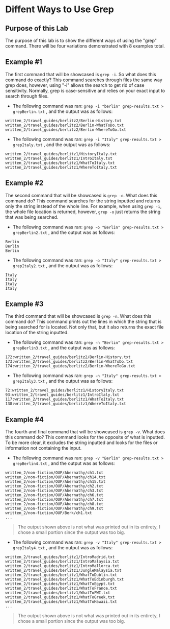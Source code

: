 # Diffent Ways to Use Grep
## Purpose of this Lab
The purpose of this lab is to show the different ways of using the "grep" command. There will be four variations demonstrated with 8 examples total.
## Example #1
The first command that will be showcased is `grep -i`.
So what does this command do exactly? This command searches through files the same way grep does, however, using "-i" allows the search to get rid of case sensitivity. Normally, grep is case-sensitive and relies on your exact input to search through files.
- The following command was ran: `grep -i "berlin" grep-results.txt > grepBerlin.txt` , and the output was as follows:
```
written_2/travel_guides/berlitz2/Berlin-History.txt
written_2/travel_guides/berlitz2/Berlin-WhatToDo.txt
written_2/travel_guides/berlitz2/Berlin-WhereToGo.txt
```
- The following command was ran: `grep -i "Italy" grep-results.txt > grepItaly.txt` , and the output was as follows:
```
written_2/travel_guides/berlitz1/HistoryItaly.txt
written_2/travel_guides/berlitz1/IntroItaly.txt
written_2/travel_guides/berlitz1/WhatToItaly.txt
written_2/travel_guides/berlitz1/WhereToItaly.txt
```
## Example #2
The second command that will be showcased is `grep -o`.
What does this command do? This command searches for the string inputted and returns only the string instead of the whole line. For example, when using `grep -i`, the whole file location is returned, however, `grep -o` just returns the string that was being searched.
- The following command was ran: `grep -o "Berlin" grep-results.txt > grepBerlin2.txt` , and the output was as follows: 
```
Berlin
Berlin
Berlin
```
- The following command was ran: `grep -o "Italy" grep-results.txt > grepItaly2.txt` , and the output was as follows:
```
Italy
Italy
Italy
Italy
```
## Example #3
The third command that will be showcased is `grep -n`.
What does this command do? This command prints out the lines in which the string that is being searched for is located. Not only that, but it also returns the exact file location of the string inputted.
- The following command was ran: `grep -n "Berlin" grep-results.txt > grepBerlin3.txt` , and the output was as follows:
```
172:written_2/travel_guides/berlitz2/Berlin-History.txt
173:written_2/travel_guides/berlitz2/Berlin-WhatToDo.txt
174:written_2/travel_guides/berlitz2/Berlin-WhereToGo.txt
```
- The following command was ran: `grep -n "Italy" grep-results.txt > grepItaly3.txt` , and the output was as follows:
```
72:written_2/travel_guides/berlitz1/HistoryItaly.txt
93:written_2/travel_guides/berlitz1/IntroItaly.txt
117:written_2/travel_guides/berlitz1/WhatToItaly.txt
138:written_2/travel_guides/berlitz1/WhereToItaly.txt
```
## Example #4
The fourth and final command that will be showcased is `grep -v`.
What does this command do? This command looks for the opposite of what is inputted. To be more clear, it excludes the string inputted and looks for the files or information not containing the input.
- The following command was ran: `grep -v "Berlin" grep-results.txt > grepBerlin4.txt` , and the output was as follows:
```
written_2/non-fiction/OUP/Abernathy/ch1.txt
written_2/non-fiction/OUP/Abernathy/ch14.txt
written_2/non-fiction/OUP/Abernathy/ch15.txt
written_2/non-fiction/OUP/Abernathy/ch2.txt
written_2/non-fiction/OUP/Abernathy/ch3.txt
written_2/non-fiction/OUP/Abernathy/ch6.txt
written_2/non-fiction/OUP/Abernathy/ch7.txt
written_2/non-fiction/OUP/Abernathy/ch8.txt
written_2/non-fiction/OUP/Abernathy/ch9.txt
written_2/non-fiction/OUP/Berk/ch1.txt
...
```
> The output shown above is not what was printed out in its entirety, I chose a small portion since the output was too big.
- The following command was ran: `grep -v "Italy" grep-results.txt > grepItaly4.txt` , and the output was as follows: 
```
written_2/travel_guides/berlitz1/IntroMadrid.txt
written_2/travel_guides/berlitz1/IntroMalaysia.txt
written_2/travel_guides/berlitz1/IntroMallorca.txt
written_2/travel_guides/berlitz1/JungleMalaysia.txt
written_2/travel_guides/berlitz1/WhatToDublin.txt
written_2/travel_guides/berlitz1/WhatToEdinburgh.txt
written_2/travel_guides/berlitz1/WhatToEgypt.txt
written_2/travel_guides/berlitz1/WhatToFrance.txt
written_2/travel_guides/berlitz1/WhatToFWI.txt
written_2/travel_guides/berlitz1/WhatToGreek.txt
written_2/travel_guides/berlitz1/WhatToHawaii.txt
...
```
> The output shown above is not what was printed out in its entirety, I chose a small portion since the output was too big.
